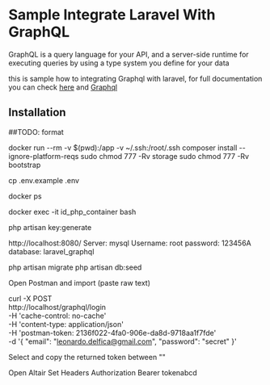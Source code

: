 # Sample Integrate Laravel With GraphQL
GraphQL is a query language for your API, and a server-side runtime for executing queries by using a type system you define for your data

this is sample how to integrating Graphql with laravel, for full documentation you can check
[here](https://github.com/rebing/graphql-laravel) and [Graphql](http://graphql.org/learn)

## Installation

##TODO: format

docker run --rm -v $(pwd):/app -v ~/.ssh:/root/.ssh composer install --ignore-platform-reqs
sudo chmod 777 -Rv storage
sudo chmod 777 -Rv bootstrap

cp .env.example .env

docker ps

docker exec -it id_php_container bash

php artisan key:generate

http://localhost:8080/
Server: mysql
Username: root
password: 123456A
database: laravel_graphql


php artisan migrate
php artisan db:seed


Open Postman and import (paste raw text)

curl -X POST \
  http://localhost/graphql/login \
  -H 'cache-control: no-cache' \
  -H 'content-type: application/json' \
  -H 'postman-token: 2136f022-4fa0-906e-da8d-9718aa1f7fde' \
  -d '{
	"email": "leonardo.delfica@gmail.com",
	"password": "secret"
}'


Select and copy the returned token between ""

Open Altair
Set Headers
Authorization
Bearer tokenabcd